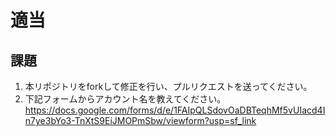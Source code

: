 # 適当

## 課題
1. 本リポジトリをforkして修正を行い、プルリクエストを送ってください。
2. 下記フォームからアカウント名を教えてください。
https://docs.google.com/forms/d/e/1FAIpQLSdovOaDBTeqhMf5vUIacd4In7ye3bYo3-TnXtS9EiJMOPmSbw/viewform?usp=sf_link
